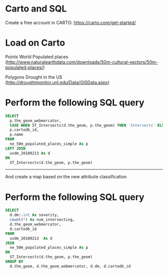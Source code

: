 # Carto and SQL
Create a free account in CARTO:
https://carto.com/get-started/


# Load on Carto

Points  World Populated places 
(http://www.naturalearthdata.com/downloads/50m-cultural-vectors/50m-populated-places/)


Polygons 	Drought in the US 
(http://droughtmonitor.unl.edu/Data/GISData.aspx)


# Perform the following SQL query
```sql
SELECT 
  p.the_geom_webmercator,
  CASE WHEN ST_Intersects(d.the_geom, p.the_geom) THEN 'Intersects' ELSE 'Doesn''t' END As classification,
  p.cartodb_id, 
  p.name
FROM 
  ne_50m_populated_places_simple As p
LEFT JOIN
  usdm_20180213 As d
ON 
  ST_Intersects(d.the_geom, p.the_geom)
```
----------------------------------------------------------------------------------------------------------

And create a map based on the new attribute classification 


# Perform the following SQL query
```sql
SELECT
  d.dm::int As severity,
  count(*) As num_intersecting,
  d.the_geom_webmercator,
  d.cartodb_id
FROM 
  usdm_20180213  As d
JOIN 
  ne_50m_populated_places_simple As p
ON 
  ST_Intersects(d.the_geom, p.the_geom)
GROUP BY 
  d.the_geom, d.the_geom_webmercator, d.dm, d.cartodb_id

```

